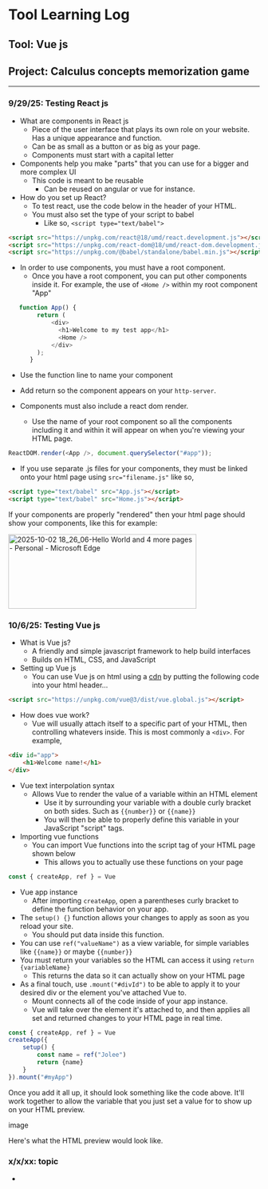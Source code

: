 # Tool Learning Log

## Tool: **Vue js**

## Project: **Calculus concepts memorization game**

---

### 9/29/25: Testing React js
* What are components in React js
    * Piece of the user interface that plays its own role on your website. Has a unique appearance and function.
    * Can be as small as a button or as big as your page.
    * Components must start with a capital letter
* Components help you make "parts" that you can use for a bigger and more complex UI
    * This code is meant to be reusable
        * Can be reused on angular or vue for instance.
* How do you set up React?
    * To test react, use the code below in the header of your HTML.
    * You must also set the type of your script to babel
        * Like so, `<script type="text/babel">`
```html
<script src="https://unpkg.com/react@18/umd/react.development.js"></script>
<script src="https://unpkg.com/react-dom@18/umd/react-dom.development.js"></script>
<script src="https://unpkg.com/@babel/standalone/babel.min.js"></script>
```

* In order to use components, you must have a root component.
    * Once you have a root component, you can put other components inside it.
For example, the use of `<Home />` within my root component "App"
```js
   function App() {
        return (
            <div>
              <h1>Welcome to my test app</h1>
              <Home />
            </div>
        );
      }
```

* Use the function line to name your component
* Add return so the component appears on your `http-server`.

* Components must also include a react dom render.
    * Use the name of your root component so all the components including it and within it will appear on when you're viewing your HTML page.
```js
ReactDOM.render(<App />, document.querySelector("#app"));
```

* If you use separate .js files for your components, they must be linked onto your html page using `src="filename.js"` like so,
```html
<script type="text/babel" src="App.js"></script>
<script type="text/babel" src="Home.js"></script>
```

If your components are properly "rendered" then your html page should show your components, like this for example:

<img width="377" height="149" alt="2025-10-02 18_26_06-Hello World and 4 more pages - Personal - Microsoft​ Edge" src="https://github.com/user-attachments/assets/0b638839-3b76-47e5-8830-f2f80f45693e" />


### 10/6/25: Testing Vue js
* What is Vue js?
    * A friendly and simple javascript framework to help build interfaces
    * Builds on HTML, CSS, and JavaScript
* Setting up Vue js
    * You can use Vue js on html using a [cdn](https://vuejs.org/guide/quick-start#using-vue-from-cdn) by putting the following code into your html header...
```html
<script src="https://unpkg.com/vue@3/dist/vue.global.js"></script>
```

* How does vue work?
    * Vue will usually attach itself to a specific part of your HTML, then controlling whatevers inside. This is most commonly a `<div>`. For example,
```html
<div id="app">
    <h1>Welcome name!</h1>
</div>
```

* Vue text interpolation syntax
    * Allows Vue to render the value of a variable within an HTML element
        * Use it by surrounding your variable with a double curly bracket on both sides. Such as `{{number}}` or ``{{name}}``
        * You will then be able to properly define this variable in your JavaScript "script" tags.
* Importing vue functions
    * You can import Vue functions into the script tag of your HTML page shown below
        * This allows you to actually use these functions on your page
```js
const { createApp, ref } = Vue
```

* Vue app instance
    * After importing `createApp`, open a parentheses curly bracket to define the function behavior on your app.
* The `setup() {}` function allows your changes to apply as soon as you reload your site.
    * You should put data inside this function.
* You can use `ref("valueName")` as a view variable, for simple variables like `{{name}}` or maybe `{{number}}`
* You must return your variables so the HTML can access it using `return {variableName}`
    * This returns the data so it can actually show on your HTML page
* As a final touch, use `.mount("#divId")` to be able to apply it to your desired div or the element you've attached Vue to.
    * Mount connects all of the code inside of your app instance.
    * Vue will take over the element it's attached to, and then applies all set and returned changes to your HTML page in real time.

```js
const { createApp, ref } = Vue
createApp({
    setup() {
        const name = ref("Jolee")
        return {name}
    }
}).mount("#myApp")
```

Once you add it all up, it should look something like the code above. It'll work together to allow the variable that you just set a value for to show up on your HTML preview.

image

Here's what the HTML preview would look like.

### x/x/xx: topic
*

<!--
* Links you used today (websites, videos, etc)
* Things you tried, progress you made, etc
* Challenges, a-ha moments, etc
* Questions you still have
* What you're going to try next
-->
